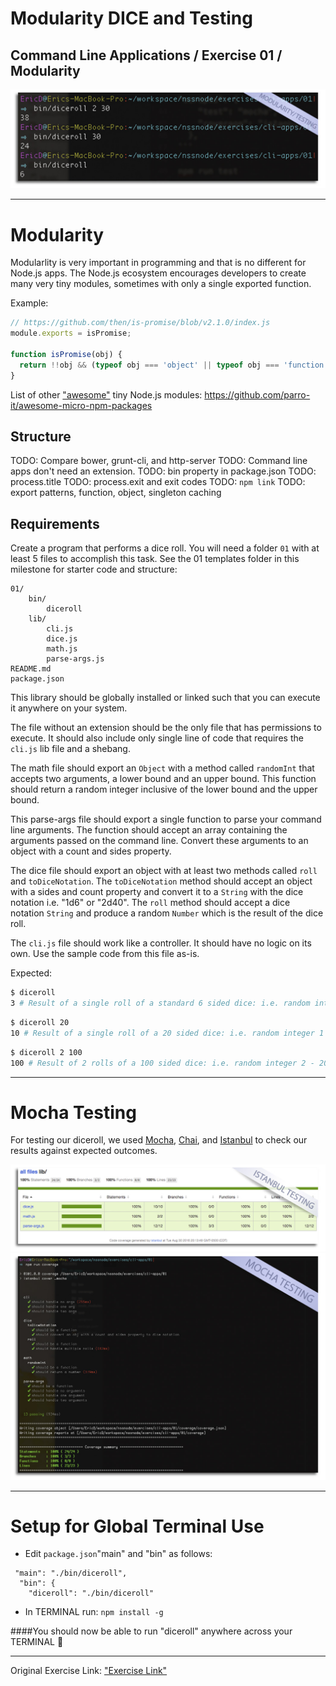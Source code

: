 # Modularity DICE and Testing
## Command Line Applications / Exercise 01 / Modularity

![Modularity](modularityScrn.jpg?raw=true "Modularity Screenshot")  
***

# Modularity  

Modularlity is very important in programming and that is no different for
Node.js apps.  The Node.js ecosystem encourages developers to create many very
tiny modules, sometimes with only a single exported function.

Example:

```js
// https://github.com/then/is-promise/blob/v2.1.0/index.js
module.exports = isPromise;

function isPromise(obj) {
  return !!obj && (typeof obj === 'object' || typeof obj === 'function') && typeof obj.then === 'function';
}
```

List of other ["awesome"](https://github.com/sindresorhus/awesome) tiny
Node.js modules: https://github.com/parro-it/awesome-micro-npm-packages

## Structure

TODO: Compare bower, grunt-cli, and http-server
TODO: Command line apps don't need an extension.
TODO: bin property in package.json
TODO: process.title
TODO: process.exit and exit codes
TODO: `npm link`
TODO: export patterns, function, object, singleton caching

## Requirements

Create a program that performs a dice roll. You will need a folder `01` with at
least 5 files to accomplish this task. See the 01 templates folder in this
milestone for starter code and structure:

```
01/
    bin/
        diceroll
    lib/
        cli.js
        dice.js
        math.js
        parse-args.js
README.md
package.json
```

This library should be globally installed or linked such that you can execute it
anywhere on your system.

The file without an extension should be the only file that has permissions to
execute. It should also include only single line of code that requires the
`cli.js` lib file and a shebang.

The math file should export an `Object` with a method called `randomInt` that
accepts two arguments, a lower bound and an upper bound. This function
should return a random integer inclusive of the lower bound and the upper bound.

This parse-args file should export a single function to parse your command line
arguments. The function should accept an array containing the arguments passed
on the command line. Convert these arguments to an object with a count and sides
property.

The dice file should export an object with at least two methods called
`roll` and `toDiceNotation`. The `toDiceNotation` method should accept
an object with a sides and count property and convert it to a `String`
with the dice notation i.e. "1d6" or "2d40". The `roll` method should
accept a dice notation `String` and produce a random `Number` which is
the result of the dice roll.

The `cli.js` file should work like a controller. It should have no logic
on its own. Use the sample code from this file as-is.

Expected:

```bash
$ diceroll
3 # Result of a single roll of a standard 6 sided dice: i.e. random integer 1 - 6
```

```bash
$ diceroll 20
10 # Result of a single roll of a 20 sided dice: i.e. random integer 1 - 20
```

```bash
$ diceroll 2 100
100 # Result of 2 rolls of a 100 sided dice: i.e. random integer 2 - 200
```  

***

# Mocha Testing
For testing our diceroll, we used [Mocha](https://mochajs.org/), [Chai](http://chaijs.com/), and [Istanbul](https://github.com/gotwarlost/istanbul) to check our results against expected outcomes.  
 
![Istanbul Testing](istanbulScrn.jpg?raw=true "Istanbul Testing Screenshot")
![Mocha Testing](mochaScrn.jpg?raw=true "Mocha Testing Screenshot") 

***
# Setup for Global Terminal Use  
- Edit `package.json`"main" and "bin" as follows:  
```
 "main": "./bin/diceroll",
  "bin": {
    "diceroll": "./bin/diceroll"
```  
- In TERMINAL run: `npm install -g`  

####You should now be able to run "diceroll" anywhere across your TERMINAL 🎲

***

Original Exercise Link:
["Exercise Link"](https://github.com/nashville-software-school/node-milestones/blob/master/02-command-line-applications/exercises/01-modularity.md)
